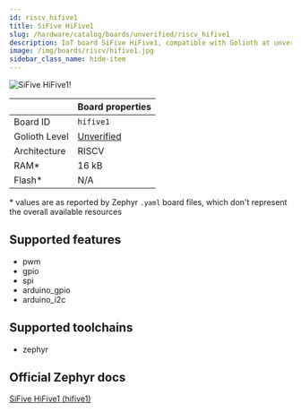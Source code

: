 ```yaml
---
id: riscv_hifive1
title: SiFive HiFive1
slug: /hardware/catalog/boards/unverified/riscv_hifive1
description: IoT board SiFive HiFive1, compatible with Golioth at unverified level.
image: /img/boards/riscv/hifive1.jpg
sidebar_class_name: hide-item
---
```


[//]: # (This is an auto-generated file, do not edit! Changes to it will be lost upon re-generation)

![SiFive HiFive1!](/img/boards/riscv/hifive1.jpg "SiFive HiFive1")

|                | Board properties     |
| -------------  | -------------------- |
| Board ID       | `hifive1` |
| Golioth Level  | [Unverified](/hardware#unverified-boards) |
| Architecture   | RISCV |
| RAM*           | 16 kB |
| Flash*         | N/A |

\* values are as reported by Zephyr `.yaml` board files, which don't represent the overall available resources



## Supported features

* pwm
* gpio
* spi
* arduino_gpio
* arduino_i2c

## Supported toolchains

* zephyr

## Official Zephyr docs

[SiFive HiFive1 (hifive1)](https://docs.zephyrproject.org/latest/boards/riscv/hifive1/doc/index.html)

